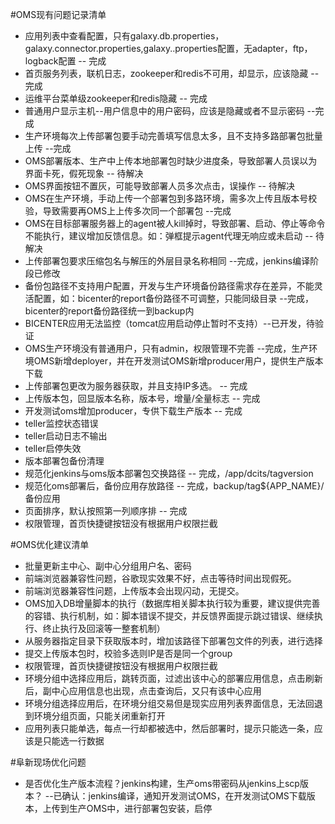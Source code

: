 #OMS现有问题记录清单
 - 应用列表中查看配置，只有galaxy.db.properties，galaxy.connector.properties,galaxy..properties配置，无adapter，ftp，logback配置 -- 完成
 - 首页服务列表，联机日志，zookeeper和redis不可用，却显示，应该隐藏 -- 完成
 - 运维平台菜单级zookeeper和redis隐藏 -- 完成
 - 普通用户显示主机--用户信息中的用户密码，应该是隐藏或者不显示密码 --完成
 - 生产环境每次上传部署包要手动完善填写信息太多，且不支持多路部署包批量上传 --完成
 - OMS部署版本、生产中上传本地部署包时缺少进度条，导致部署人员误以为界面卡死，假死现象  -- 待解决
 - OMS界面按钮不置灰，可能导致部署人员多次点击，误操作 -- 待解决
 - OMS在生产环境，手动上传一个部署包到多路环境，需多次上传且版本号校验，导致需要再OMS上上传多次同一个部署包 --完成
 - OMS在目标部署服务器上的agent被人kill掉时，导致部署、启动、停止等命令不能执行，建议增加反馈信息。如：弹框提示agent代理无响应或未启动 -- 待解决
 - 上传部署包要求压缩包名与解压的外层目录名称相同 --完成，jenkins编译阶段已修改
 - 备份包路径不支持用户配置，开发与生产环境备份路径需求存在差异，不能灵活配置，如：bicenter的report备份路径不可调整，只能同级目录 --完成，bicenter的report备份路径统一到backup内
 - BICENTER应用无法监控（tomcat应用启动停止暂时不支持）--已开发，待验证
 - OMS生产环境没有普通用户，只有admin，权限管理不完善  --完成，生产环境OMS新增deployer，并在开发测试OMS新增producer用户，提供生产版本下载
 - 上传部署包更改为服务器获取，并且支持IP多选。 -- 完成
 - 上传版本包，回显版本名称，版本号，增量/全量标志  -- 完成
 - 开发测试oms增加producer，专供下载生产版本  -- 完成
 - teller监控状态错误
 - teller启动日志不输出
 - teller启停失效
 - 版本部署包备份清理
 - 规范化jenkins与oms版本部署包交换路径 -- 完成，/app/dcits/tagversion
 - 规范化oms部署后，备份应用存放路径  -- 完成，backup/tag${APP_NAME}/备份应用
 - 页面排序，默认按照第一列顺序排 -- 完成
 - 权限管理，首页快捷键按钮没有根据用户权限拦截



#OMS优化建议清单
 - 批量更新主中心、副中心分组用户名、密码
 - 前端浏览器兼容性问题，谷歌现实效果不好，点击等待时间出现假死。
 - 前端浏览器兼容性问题，上传版本会出现闪动，无提交。
 - OMS加入DB增量脚本的执行（数据库相关脚本执行较为重要，建议提供完善的容错、执行机制，如：脚本错误不提交，并反馈界面提示跳过错误、继续执行、终止执行及回滚等一整套机制）
 - 从服务器指定目录下获取版本时，增加该路径下部署包文件的列表，进行选择
 - 提交上传版本包时，校验多选则IP是否是同一个group
 - 权限管理，首页快捷键按钮没有根据用户权限拦截
 - 环境分组中选择应用后，跳转页面，过滤出该中心的部署应用信息，点击刷新后，副中心应用信息也出现，点击查询后，又只有该中心应用
 - 环境分组选择应用后，在环境分组交易但是现实应用列表界面信息，无法回退到环境分组页面，只能关闭重新打开
 - 应用列表只能单选，每点一行却都被选中，然后部署时，提示只能选一条，应该是只能选一行数据



#阜新现场优化问题
 - 是否优化生产版本流程？jenkins构建，生产oms带密码从jenkins上scp版本？ --已确认：jenkins编译，通知开发测试OMS，在开发测试OMS下载版本，上传到生产OMS中，进行部署包安装，启停